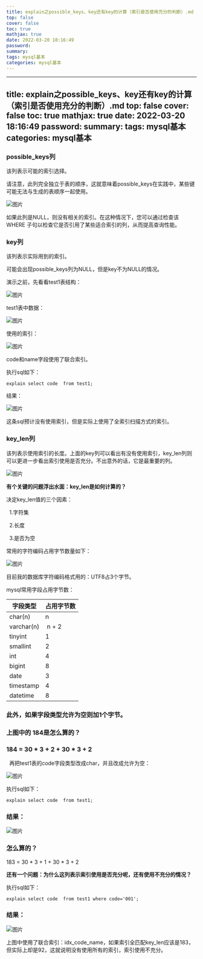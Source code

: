 ```yaml
---
title: explain之possible_keys、key还有key的计算（索引是否使用充分的判断）.md
top: false
cover: false
toc: true
mathjax: true
date: 2022-03-20 18:16:49
password:
summary:
tags: mysql基本
categories: mysql基本
---
```

---
title: explain之possible_keys、key还有key的计算（索引是否使用充分的判断）.md
top: false
cover: false
toc: true
mathjax: true
date: 2022-03-20 18:16:49
password:
summary:
tags: mysql基本
categories: mysql基本
---
### possible_keys列

该列表示可能的索引选择。

请注意，此列完全独立于表的顺序，这就意味着possible_keys在实践中，某些键可能无法与生成的表顺序一起使用。

![图片](https://upload-images.jianshu.io/upload_images/13965490-177563f5a0bd37c5?imageMogr2/auto-orient/strip%7CimageView2/2/w/1240)

如果此列是NULL，则没有相关的索引。在这种情况下，您可以通过检查该WHERE 子句以检查它是否引用了某些适合索引的列，从而提高查询性能。

### key列

该列表示实际用到的索引。

可能会出现possible_keys列为NULL，但是key不为NULL的情况。

演示之前，先看看test1表结构：

![图片](https://upload-images.jianshu.io/upload_images/13965490-d20d31e7dc4a1011?imageMogr2/auto-orient/strip%7CimageView2/2/w/1240)

test1表中数据： 

![图片](https://upload-images.jianshu.io/upload_images/13965490-595eff236b427304?imageMogr2/auto-orient/strip%7CimageView2/2/w/1240)

使用的索引：

![图片](https://upload-images.jianshu.io/upload_images/13965490-01ce59f8ae2d1974?imageMogr2/auto-orient/strip%7CimageView2/2/w/1240)

code和name字段使用了联合索引。

执行sql如下：

```
explain select code  from test1;
```

结果：

![图片](https://upload-images.jianshu.io/upload_images/13965490-7073d2c10fa29891?imageMogr2/auto-orient/strip%7CimageView2/2/w/1240)

这条sql预计没有使用索引，但是实际上使用了全索引扫描方式的索引。

### key_len列

该列表示使用索引的长度。上面的key列可以看出有没有使用索引，key_len列则可以更进一步看出索引使用是否充分。不出意外的话，它是最重要的列。

![图片](https://upload-images.jianshu.io/upload_images/13965490-5aad12bf80a9ffa7?imageMogr2/auto-orient/strip%7CimageView2/2/w/1240)

**有个关键的问题浮出水面：key_len是如何计算的？**

决定key_len值的三个因素：

  1.字符集

  2.长度

  3.是否为空 

常用的字符编码占用字节数量如下：

![图片](https://upload-images.jianshu.io/upload_images/13965490-c766dba3c0759602?imageMogr2/auto-orient/strip%7CimageView2/2/w/1240)

目前我的数据库字符编码格式用的：UTF8占3个字节。

mysql常用字段占用字节数：

| 字段类型 | 占用字节数 |
| --- | --- |
| char(n) | n |
| varchar(n) |  n + 2 |
| tinyint | 1 |
| smallint | 2 |
| int | 4 |
| bigint | 8 |
| date | 3 |
| timestamp | 4 |
| datetime | 8 |

### 此外，如果字段类型允许为空则加1个字节。

### 上图中的 184是怎么算的？

### 184 = 30 * 3 + 2 + 30 * 3 + 2

  再把test1表的code字段类型改成char，并且改成允许为空：

![图片](https://upload-images.jianshu.io/upload_images/13965490-2ef718ff3a0793a6?imageMogr2/auto-orient/strip%7CimageView2/2/w/1240)

执行sql如下：

```
explain select code  from test1;
```

### 结果：

![图片](https://upload-images.jianshu.io/upload_images/13965490-0e7e60cbb4ba7c52?imageMogr2/auto-orient/strip%7CimageView2/2/w/1240)

### 怎么算的？

183 = 30 * 3 + 1 + 30 * 3 + 2

**还有一个问题：为什么这列表示索引使用是否充分呢，还有使用不充分的情况？** 

执行sql如下：

```
explain select code  from test1 where code='001';
```

### 结果：

![图片](https://upload-images.jianshu.io/upload_images/13965490-039b95f000e5454e?imageMogr2/auto-orient/strip%7CimageView2/2/w/1240)

上图中使用了联合索引：idx_code_name，如果索引全匹配key_len应该是183，但实际上却是92，这就说明没有使用所有的索引，索引使用不充分。
